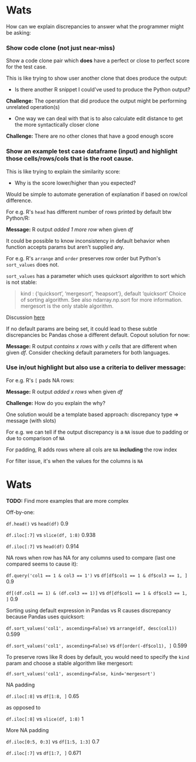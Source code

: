 
# Wats

How can we explain discrepancies to answer what the programmer might be asking:

### Show code clone (not just near-miss)

Show a code clone pair which **does** have a perfect or close to perfect score for the test case.

This is like trying to show user another clone that does produce the output:

- Is there another R snippet I could've used to produce the Python output?

**Challenge:** The operation that did produce the output might be performing unrelated operation(s)
- One way we can deal with that is to also calculate edit distance to get the more syntactically closer clone

**Challenge:** There are no other clones that have a good enough score

### Show an example test case dataframe (input) and highlight those cells/rows/cols that is the root cause.

This is like trying to explain the similarity score:

- Why is the score lower/higher than you expected?

Would be simple to automate generation of explanation if based on row/col difference.

For e.g. R's `head` has different number of rows printed by default btw Python/R: 

**Message:** R output *added 1 more row* when given *df*

It could be possible to know inconsistency in default behavior when function accepts params but aren't supplied any.

For e.g. R's `arrange` and `order` preserves row order but Python's `sort_values` does not.

`sort_values` has a parameter which uses quicksort algorithm to sort which is not stable:

> kind : {‘quicksort’, ‘mergesort’, ‘heapsort’}, default ‘quicksort’ Choice of sorting algorithm. See also ndarray.np.sort for more information. mergesort is the only stable algorithm. 

Discussion [here](https://stackoverflow.com/questions/19580900/how-is-pandas-deciding-order-in-a-sort-when-there-is-a-tie)

If no default params are being set, it could lead to these subtle discrepancies bc Pandas
chose a different default. Copout solution for now:

**Message:** R output *contains x rows* with *y cells* that are different when given *df*. Consider checking default parameters for both languages.

### Use in/out highlight but also use a criteria to deliver message:

For e.g. R's `[` pads NA rows: 

**Message:** R output *added x rows* when given *df*

**Challenge:** How do you explain the why?

One solution would be a template based approach: discrepancy type => message (with slots)

For e.g. we can tell if the output discrepancy is a `NA` issue due to padding or due to comparison of `NA`

For padding, R adds rows where all cols are `NA` **including** the row index

For filter issue, it's when the values for the columns is `NA`

# Wats

**TODO:** Find more examples that are more complex

Off-by-one:

`df.head()`	vs `head(df)` 0.9

`df.iloc[:7]` vs `slice(df, 1:8)` 0.938

`df.iloc[:7]` vs `head(df)` 0.914

NA rows when row has NA for any columns used to compare (last one compared seems to cause it):

`df.query('col1 == 1 & col3 == 1')` vs `df[df$col1 == 1 & df$col3 == 1, ]` 0.9

`df[(df.col1 == 1) & (df.col3 == 1)]` vs `df[df$col1 == 1 & df$col3 == 1, ]` 0.9

Sorting using default expression in Pandas vs R causes discrepancy because Pandas uses quicksort:

`df.sort_values('col1', ascending=False)` vs `arrange(df, desc(col1))` 0.599

`df.sort_values('col1', ascending=False)` vs `df[order(-df$col1), ]` 0.599

To preserve rows like R does by default, you would need to specify the `kind` param and choose a stable
algorithm like mergesort:

`df.sort_values('col1', ascending=False, kind='mergesort')`

NA padding

`df.iloc[:8]` vs `df[1:8, ]` 0.65

as opposed to

`df.iloc[:8]` vs `slice(df, 1:8)` 1

More NA padding

`df.iloc[0:5, 0:3]` vs `df[1:5, 1:3]` 0.7

`df.iloc[:7]` vs `df[1:7, ]` 0.671





